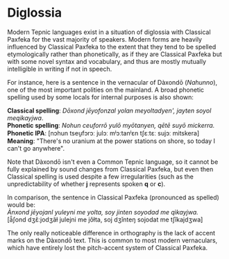 # Diglossia

Modern Tepnic languages exist in a situation of diglossia with Classical Paxfeka for the vast majority of speakers. Modern forms are heavily influenced by Classical Paxfeka to the extent that they tend to be spelled etymologically rather than phonetically, as if they are Classical Paxfeka but with some novel syntax and vocabulary, and thus are mostly mutually intelligible in writing if not in speech.

For instance, here is a sentence in the vernacular of Dàxondō (_Nahunno_), one of the most important polities on the mainland. A broad phonetic spelling used by some locals for internal purposes is also shown:

**Classical spelling**: _Dōxond jēyofonzal yolan meyoltadyen', jayten soyol meqikayjwa_.\
**Phonetic spelling**: _Nohun ceuforrō yulō myōtanyen, qētē suyō mickerra._\
**Phonetic IPA**: \[nɔhun tseu̯fɔrɔː julɔː mʲɔːtanʲɛn tʃɛːtɛː sujɔː mitskera]\
**Meaning**: "There's no uranium at the power stations on shore, so today I can't go anywhere".

Note that Dàxondō isn't even a Common Tepnic language, so it cannot be fully explained by sound changes from Classical Paxfeka, but even then Classical spelling is used despite a few irregularities (such as the unpredictability of whether **j** represents spoken **q** or **c**).

In comparison, the sentence in Classical Paxfeka (pronounced as spelled) would be:\
_Ànxond jēyojanl yuleyni me yolta, soy jinten soyodad me qìkayjwa._\
\[ã̂ʃond dʒɛ̌ːjodʒãɫ julejni me jǒɫta, soj dʒǐnteŋ sojodat me tʃîkajdʒwa]

The only really noticeable difference in orthography is the lack of accent marks on the Dàxondō text. This is common to most modern vernaculars, which have entirely lost the pitch-accent system of Classical Paxfeka.
